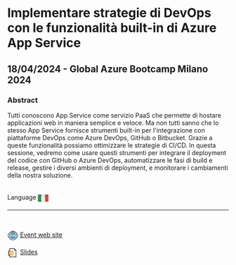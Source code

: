 # Implementare strategie di DevOps con le funzionalità built-in di Azure App Service
##  18/04/2024 - Global Azure Bootcamp Milano 2024
### Abstract 
Tutti conoscono App Service come servizio PaaS che permette di hostare applicazioni web in maniera semplice e veloce. Ma non tutti sanno che lo stesso App Service fornisce strumenti built-in per l'integrazione con piattaforme DevOps come Azure DevOps, GitHub o Bitbucket. Grazie a queste funzionalità possiamo ottimizzare le strategie di CI/CD. In questa sessione, vedremo come usare questi strumenti per integrare il deployment del codice con GitHub o Azure DevOps, automatizzare le fasi di build e release, gestire i diversi ambienti di deployment, e monitorare i cambiamenti della nostra soluzione.

<br/>
Language <img width="25" src="https://raw.githubusercontent.com/massimobonanni/massimobonanni/master/images/flagitaly.svg" style="vertical-align:middle">

<br/>

---
<br/>
<p>
<img width="25" src="https://raw.githubusercontent.com/massimobonanni/massimobonanni/master/images/eventwebsite.svg" style="vertical-align:middle"> 
<a href="https://www.azuremeetupmilano.it/e/3317/Global-Azure-Milano-2024">Event web site</a>
</p>

<p>
<img width="25" src="https://raw.githubusercontent.com/massimobonanni/massimobonanni/master/images/slides.svg" style="vertical-align:middle"> 
<a href="https://raw.githubusercontent.com/massimobonanni/massimobonanni/master/slides/GlobalAzureMilano2024.pdf">Slides</a>
</p>